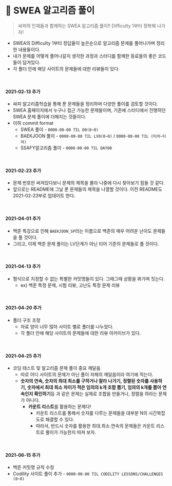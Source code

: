 # 📘 SWEA 알고리즘 풀이

> 싸피의 인재들과 함께하는 SWEA 알고리즘 풀이!! Difficulty 1부터 정복해 나가자!

+ SWEA의 Difficulty 1부터 정답율이 높은순으로 알고리즘 문제를 풀어나가며 정리한 내용들이다.
+ 내가 문제를 어떻게 풀어나갈지 생각한 과정과 스터디를 함께한 동료들의 좋은 코드들이 담겨있다.
+ 각 폴더 안에 해당 사이트의 문제들에 대한 리뷰들이 있다.

<br />

#### 2021-02-13 추가

+ 싸피 알고리즘학습을 통해 푼 문제들을 정리하며 다양한 풀이를 검토할 것이다.
+ SWEA 홈페이지에서 누구나 접근 가능한 문제들이며, 기존에 스터디에서 진행하던 SWEA 문제 풀이에 더해지는 것들이다.
+ 이하 commit format
  + SWEA 풀이 - `0000-00-00 TIL D0(0~0)`
  + BAEKJOON 풀이 - `0000-00-00 TIL LV0(0~0)` / `0000-00-00 TIL (티어~티어)`
  + SSAFY알고리즘 풀이 - `0000-00-00 TIL DAY00`

<br />

#### 2021-02-23 추가

+ 문제 번호만 써져있다보니 문제의 제목을 몰라 나중에 다시 찾아보기 힘들 것 같다.
+ 앞으로는 README에 그날 푼 문제들의 제목을 나열할 것이다. 이전 README도 2021-02-23부로 업데이트 한다.

<br />

#### 2021-04-01 추가

+ 백준 특강으로 인해 `BAEKJOON_SP`라는 이름으로 백준의 매우 어려운 난이도 문제들을 풀 것이다.
+ 그리고, 이제 백준 문제 풀이는 LV단계가 아닌 티어 기준의 문제들로 풀 것이다.

<br />

#### 2021-04-13 추가

+ 형식으로 지정할 수 없는 특별한 커밋명들이 있다. 그때그때 상황을 봐가며 짓는다.
  + ex) 백준 특정 문제, 시험 리뷰, 고난도 특정 문제 리뷰

<br />

#### 2021-04-20 추가

+ 폴더 구조 조정
  + 자료 양이 너무 많아 사이트 별로 폴더를 나누었다.
  + 각 폴더 안에 해당 사이트의 문제들에 대한 리뷰 아카이브가 있다.

<br>

#### 2021-04-25 추가

+ 코딩 테스트 및 알고리즘 문제 풀이 중요 깨달음
  + 따로 어디 사이트의 문제가 아닌 풀이 자체의 깨달음이라 여기에 적는다.
  + **숫자의 연속, 숫자의 최대 최소를 구하거나 잘라 나가기, 정렬된 숫자를 사용하기, 숫자에서 최대 최소 차이가 적은 임의의 k개 조합 뽑기, 임의의 k개를 뽑아 연속인지 확인하기**등 과  같은 문제는 실제로 조합을 만들거나, 정렬을 하라는 문제가 아니다.
    + **카운트 리스트**를 활용하는 문제다!
      + 카운트 리스트를 통해서 숫자를 다루는 문제들을 대부분 N의 시간복잡도로 해결할 수 있다.
      + 따라서, 반드시 숫자를 활용한 최대.최소.연속의 문제들은 카운트 리스트로 풀이가 가능한지 따져 보자.

<br/>

#### 2021-06-15 추가

+ 백준 커밋명 규칙 수정
+ Codility 사이트 풀이 추가 - `0000-00-00 TIL CODILITY LESSONS/CHALLENGES (0~0)`

